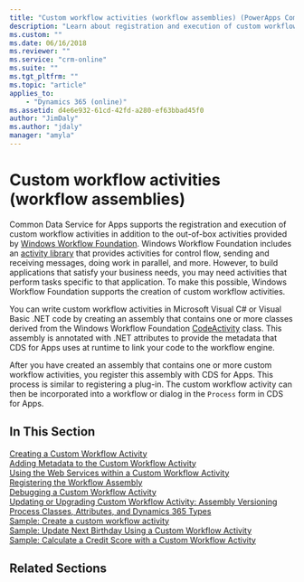 ```yaml
---
title: "Custom workflow activities (workflow assemblies) (PowerApps Common Data Service for Apps) | MicrosoftDocs"
description: "Learn about registration and execution of custom workflow activities in addition to the out-of-box activities provided by Windows Workflow Foundation. You can write custom workflow activities in Microsoft Visual C# or Visual Basic .NET code by creating an assembly that contains one or more classes derived from the Windows Workflow FoundationCodeActivity class."
ms.custom: ""
ms.date: 06/16/2018
ms.reviewer: ""
ms.service: "crm-online"
ms.suite: ""
ms.tgt_pltfrm: ""
ms.topic: "article"
applies_to: 
    - "Dynamics 365 (online)"
ms.assetid: d4e6e932-61cd-42fd-a280-ef63bbad45f0
author: "JimDaly"
ms.author: "jdaly"
manager: "amyla"
---
```

# Custom workflow activities (workflow assemblies)

Common Data Service for Apps supports the registration and execution of custom workflow activities in addition to the out-of-box activities provided by [Windows Workflow Foundation](/dotnet/framework/windows-workflow-foundation/). Windows Workflow Foundation includes an [activity library](/dotnet/framework/windows-workflow-foundation/net-framework-4-5-built-in-activity-library) that provides activities for control flow, sending and receiving messages, doing work in parallel, and more. However, to build applications that satisfy your business needs, you may need activities that perform tasks specific to that application. To make this possible, Windows Workflow Foundation supports the creation of custom workflow activities.  
  
You can write custom workflow activities in Microsoft Visual C# or Visual Basic .NET code by creating an assembly that contains one or more classes derived from the Windows Workflow Foundation [CodeActivity](/dotnet/api/system.activities.codeactivity) class. This assembly is annotated with .NET attributes to provide the metadata that CDS for Apps uses at runtime to link your code to the workflow engine.  
  
After you have created an assembly that contains one or more custom workflow activities, you register this assembly with CDS for Apps. This process is similar to registering a plug-in. The custom workflow activity can then be incorporated into a workflow or dialog in the `Process` form in CDS for Apps. 
  
## In This Section  

[Creating a Custom Workflow Activity](workflow/create-custom-workflow-activity.md)<br />
[Adding Metadata to the Custom Workflow Activity](workflow/add-metadata-custom-workflow-activity.md)<br />
[Using the Web Services within a Custom Workflow Activity](workflow/use-iorganization-web-service-custom-workflow-activity.md)<br />
[Registering the Workflow Assembly](workflow/register-use-custom-workflow-activity-assembly.md)<br />
[Debugging a Custom Workflow Activity](workflow/debug-custom-workflow-activity.md)<br />
[Updating or Upgrading Custom Workflow Activity: Assembly Versioning](workflow/update-custom-workflow-activity-using-assembly-versioning.md)<br />
[Process Classes, Attributes, and Dynamics 365 Types](workflow/process-classes-attributes-and-types.md)<br />
[Sample: Create a custom workflow activity](workflow/sample-create-custom-workflow-activity.md)<br />
[Sample: Update Next Birthday Using a Custom Workflow Activity](workflow/sample-update-next-birthday-using-custom-workflow-activity.md)<br />
[Sample: Calculate a Credit Score with a Custom Workflow Activity](workflow/sample-calculate-credit-score-custom-workflow-activity.md)<br />
  
## Related Sections

<!-- TODO:
[Write Workflows to Automate Business Processes](automate-business-processes-customer-engagement.md)<br />
[Write Plug-Ins for Dynamics 365 Customer Engagement](write-plugin-extend-business-processes.md)<br />
[Plug-in Isolation, Trusts, and Statistics](plugin-isolation-trusts-statistics.md) -->
